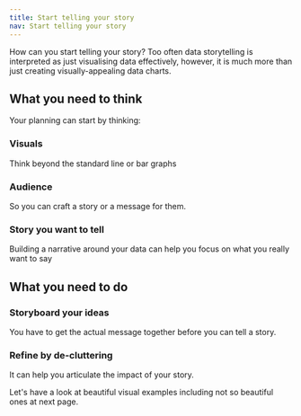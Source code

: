 ```yaml
---
title: Start telling your story
nav: Start telling your story
---
```


How can you start telling your story? Too often data storytelling is interpreted as just visualising data effectively, however, it is much more than just creating visually-appealing data charts. 

## What you need to think

Your planning can start by thinking:

### Visuals
Think beyond the standard line or bar graphs
### Audience
So you can craft a story or a message for them.
### Story you want to tell
Building a narrative around your data can help you focus on what you really want to say

## What you need to do
### Storyboard your ideas
You have to get the actual message together before you can tell a story.  

### Refine by de-cluttering
It can help you articulate the impact of your story.


Let's have a look at beautiful visual examples including not so beautiful ones at next page.
